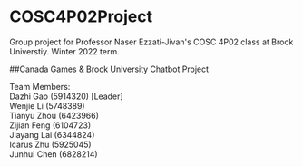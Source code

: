 # COSC4P02Project
Group project for Professor Naser Ezzati-Jivan's COSC 4P02 class at Brock Universtiy. Winter 2022 term.

##Canada Games & Brock University Chatbot Project

Team Members:  
Dazhi Gao (5914320) [Leader]  
Wenjie Li (5748389)  
Tianyu Zhou (6423966)  
Zijian Feng (6104723)  
Jiayang Lai (6344824)  
Icarus Zhu (5925045)  
Junhui Chen (6828214)  
